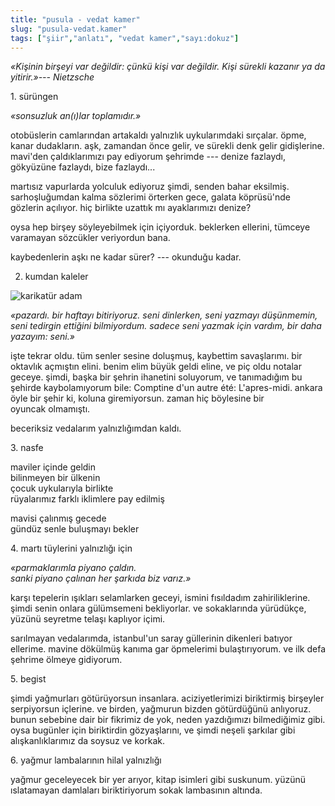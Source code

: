 ```yaml
---
title: "pusula - vedat kamer"
slug: "pusula-vedat.kamer"
tags: ["şiir","anlatı", "vedat kamer","sayı:dokuz"]
---
```



*«Kişinin birşeyi var değildir: çünkü kişi var değildir. Kişi sürekli
kazanır ya da yitirir.»--- Nietzsche*

1. sürüngen

*«sonsuzluk an(ı)lar toplamıdır.»*

otobüslerin camlarından artakaldı yalnızlık uykularımdaki sırçalar.
öpme, kanar dudakların. aşk, zamandan önce gelir, ve sürekli denk gelir
gidişlerine. mavi'den çaldıklarımızı pay ediyorum şehrimde --- denize
fazlaydı, gökyüzüne fazlaydı, bize fazlaydı...

martısız vapurlarda yolculuk ediyoruz şimdi, senden bahar eksilmiş.
sarhoşluğumdan kalma sözlerimi örterken gece, galata köprüsü'nde
gözlerin açılıyor. hiç birlikte uzattık mı ayaklarımızı denize?

oysa hep birşey söyleyebilmek için içiyorduk. beklerken ellerini,
tümceye varamayan sözcükler veriyordun bana.

kaybedenlerin aşkı ne kadar sürer? --- okunduğu kadar.


2. kumdan kaleler

![karikatür adam](/img/99.01.jpg)

*«pazardı. bir haftayı bitiriyoruz. seni dinlerken, seni yazmayı
düşünmemin, seni tedirgin ettiğini bilmiyordum. sadece seni yazmak için
vardım, bir daha yazayım: seni.»*

işte tekrar oldu. tüm senler sesine doluşmuş, kaybettim savaşlarımı. bir
oktavlık açmıştın elini. benim elim büyük geldi eline, ve piç oldu
notalar geceye. şimdi, başka bir şehrin ihanetini soluyorum, ve
tanımadığım bu şehirde kaybolamıyorum bile: Comptine d'un autre été:
L'apres-midi. ankara öyle bir şehir ki, koluna giremiyorsun. zaman hiç
böylesine bir oyuncak olmamıştı.

beceriksiz vedalarım yalnızlığımdan kaldı.

3. nasfe

maviler içinde geldin\
bilinmeyen bir ülkenin\
çocuk uykularıyla birlikte\
rüyalarımız farklı iklimlere pay edilmiş

mavisi çalınmış gecede\
gündüz senle buluşmayı bekler

4\. martı tüylerini yalnızlığı için

*«parmaklarımla piyano çaldın.\
sanki piyano çalınan her şarkıda biz varız.»*

karşı tepelerin ışıkları selamlarken geceyi, ismini fısıldadım
zahiriliklerine. şimdi senin onlara gülümsemeni bekliyorlar. ve
sokaklarında yürüdükçe, yüzünü seyretme telaşı kaplıyor içimi.

sarılmayan vedalarımda, istanbul'un saray güllerinin dikenleri batıyor
ellerime. mavine dökülmüş kanıma gar öpmelerimi bulaştırıyorum. ve ilk
defa şehrime ölmeye gidiyorum.

5. begist

şimdi yağmurları götürüyorsun insanlara. aciziyetlerimizi biriktirmiş
birşeyler serpiyorsun içlerine. ve birden, yağmurun bizden götürdüğünü
anlıyoruz. bunun sebebine dair bir fikrimiz de yok, neden yazdığımızı
bilmediğimiz gibi. oysa bugünler için biriktirdin gözyaşlarını, ve şimdi
neşeli şarkılar gibi alışkanlıklarımız da soysuz ve korkak.

6\. yağmur lambalarının hilal yalnızlığı

yağmur geceleyecek bir yer arıyor, kitap isimleri gibi suskunum. yüzünü
ıslatamayan damlaları biriktiriyorum sokak lambasının altında.
